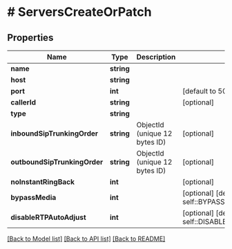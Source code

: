 # # ServersCreateOrPatch

## Properties

Name | Type | Description | Notes
------------ | ------------- | ------------- | -------------
**name** | **string** |  |
**host** | **string** |  |
**port** | **int** |  | [default to 5060]
**callerId** | **string** |  | [optional]
**type** | **string** |  |
**inboundSipTrunkingOrder** | **string** | ObjectId (unique 12 bytes ID) | [optional]
**outboundSipTrunkingOrder** | **string** | ObjectId (unique 12 bytes ID) | [optional]
**noInstantRingBack** | **int** |  | [optional]
**bypassMedia** | **int** |  | [optional] [default to self::BYPASS_MEDIA_0]
**disableRTPAutoAdjust** | **int** |  | [optional] [default to self::DISABLE_RTP_AUTO_ADJUST_0]

[[Back to Model list]](../../README.md#models) [[Back to API list]](../../README.md#endpoints) [[Back to README]](../../README.md)
